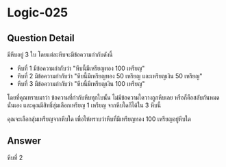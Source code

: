 # Logic-025
## Question Detail
มีหีบอยู่ 3 ใบ โดยแต่ละหีบจะมีข้อความกำกับดังนี้

- หีบที่ 1 มีข้อความกำกับว่า "หีบนี้มีเหรียญทอง 100 เหรียญ"
- หีบที่ 2 มีข้อความกำกับว่า "หีบนี้มีเหรียญทอง 50 เหรียญ และเหรียญเงิน 50 เหรียญ"
- หีบที่ 3 มีข้อความกำกับว่า "หีบนี้มีเหรียญเงิน 100 เหรียญ"

โดยที่คุณทราบมาว่า ข้อความที่กำกับหีบทุกใบนั้น ไม่มีข้อความใดวางถูกหีบเลย หรือก็คือสลับกันหมดนั่นเอง และคุณมีสิทธิ์สุ่มเลือกเหรียญ 1 เหรียญ จากหีบใดก็ได้ใน 3 หีบนี้

คุณจะเลือกสุ่มเหรียญจากหีบใด เพื่อให้ทราบว่าหีบที่มีเหรียญทอง 100 เหรียญอยู่หีบใด

## Answer
หีบที่ 2
